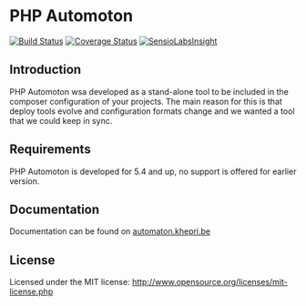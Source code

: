 PHP Automoton
============
[![Build Status](https://travis-ci.org/jelte/automaton.svg?branch=master)](https://travis-ci.org/jelte/automaton)
[![Coverage Status](https://coveralls.io/repos/jelte/automaton/badge.png?branch=master)](https://coveralls.io/r/jelte/automaton?branch=master)
[![SensioLabsInsight](https://insight.sensiolabs.com/projects/f11914ba-ea28-460f-a3cc-eb120afc579d/mini.png)](https://insight.sensiolabs.com/projects/f11914ba-ea28-460f-a3cc-eb120afc579d)

Introduction
------------

PHP Automoton wsa developed as a stand-alone tool to be included in the composer configuration of your projects.
The main reason for this is that deploy tools evolve and configuration formats change and we wanted a tool that we could keep in sync.

Requirements
------------

PHP Automoton is developed for 5.4 and up, no support is offered for earlier version.

Documentation
-------------

Documentation can be found on [automaton.khepri.be](http://automaton.khepri.be/)

License
-------
Licensed under the MIT license: http://www.opensource.org/licenses/mit-license.php
